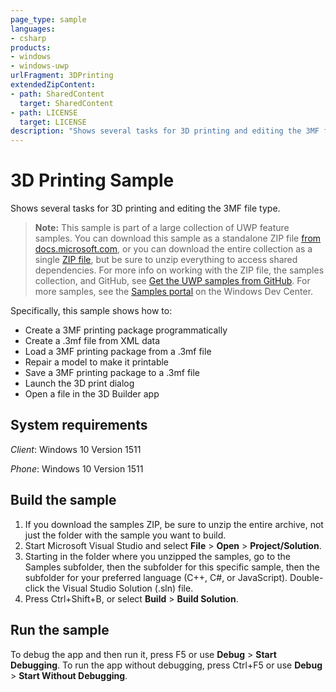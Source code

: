 ```yaml
---
page_type: sample
languages:
- csharp
products:
- windows
- windows-uwp
urlFragment: 3DPrinting
extendedZipContent:
- path: SharedContent
  target: SharedContent
- path: LICENSE
  target: LICENSE
description: "Shows several tasks for 3D printing and editing the 3MF file type."
---
```


<!---
  category: ControlsLayoutAndText Printing
  samplefwlink: http://go.microsoft.com/fwlink/?LinkId=746898
--->

# 3D Printing Sample

Shows several tasks for 3D printing and editing the 3MF file type.

> **Note:** This sample is part of a large collection of UWP feature samples. 
> You can download this sample as a standalone ZIP file
> [from docs.microsoft.com](https://docs.microsoft.com/samples/microsoft/windows-universal-samples/3dprinting/),
> or you can download the entire collection as a single
> [ZIP file](https://github.com/Microsoft/Windows-universal-samples/archive/master.zip), but be 
> sure to unzip everything to access shared dependencies. For more info on working with the ZIP file, 
> the samples collection, and GitHub, see [Get the UWP samples from GitHub](https://aka.ms/ovu2uq). 
> For more samples, see the [Samples portal](https://aka.ms/winsamples) on the Windows Dev Center. 

Specifically, this sample shows how to:

- Create a 3MF printing package programmatically
- Create a .3mf file from XML data
- Load a 3MF printing package from a .3mf file
- Repair a model to make it printable
- Save a 3MF printing package to a .3mf file
- Launch the 3D print dialog
- Open a file in the 3D Builder app

System requirements
-------------------

*Client*: Windows 10 Version 1511

*Phone*: Windows 10 Version 1511

Build the sample
----------------

1. If you download the samples ZIP, be sure to unzip the entire archive, not just the folder with the sample you want to build. 
2. Start Microsoft Visual Studio and select **File** \> **Open** \> **Project/Solution**.
3. Starting in the folder where you unzipped the samples, go to the Samples subfolder, then the subfolder for this specific sample, then the subfolder for your preferred language (C++, C#, or JavaScript). Double-click the Visual Studio Solution (.sln) file.
4. Press Ctrl+Shift+B, or select **Build** \> **Build Solution**.

Run the sample
--------------

To debug the app and then run it, press F5 or use **Debug** \> **Start Debugging**. To run the app without debugging, press Ctrl+F5 or use **Debug** \> **Start Without Debugging**.
